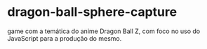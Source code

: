 # dragon-ball-sphere-capture
game com a temática do anime Dragon Ball Z, com  foco no uso do JavaScript para a produção do mesmo.

